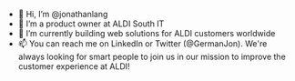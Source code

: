 - 👋 Hi, I’m @jonathanlang
- 👀 I’m a product owner at ALDI South IT 
- 🌱 I’m currently building web solutions for ALDI customers worldwide
- 📫 You can reach me on LinkedIn or Twitter (@GermanJon). We're always looking for smart people to join us in our mission to improve the customer experience at ALDI!

<!---
jonathanlang/jonathanlang is a ✨ special ✨ repository because its `README.md` (this file) appears on your GitHub profile.
You can click the Preview link to take a look at your changes.
--->
